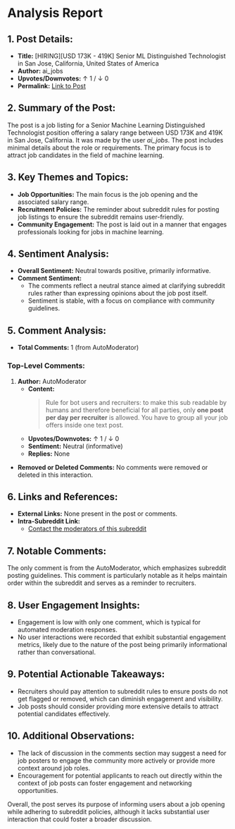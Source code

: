 # Analysis Report

## 1. Post Details:
- **Title:** [HIRING][USD 173K - 419K] Senior ML Distinguished Technologist in San Jose, California, United States of America
- **Author:** ai_jobs
- **Upvotes/Downvotes:** ↑ 1 / ↓ 0
- **Permalink:** [Link to Post](https://www.reddit.com/r/MachineLearningJobs/comments/1hb7uzg/hiringusd_173k_419k_senior_ml_distinguished/)

## 2. Summary of the Post:
The post is a job listing for a Senior Machine Learning Distinguished Technologist position offering a salary range between USD 173K and 419K in San Jose, California. It was made by the user *ai_jobs*. The post includes minimal details about the role or requirements. The primary focus is to attract job candidates in the field of machine learning.

## 3. Key Themes and Topics:
- **Job Opportunities:** The main focus is the job opening and the associated salary range.
- **Recruitment Policies:** The reminder about subreddit rules for posting job listings to ensure the subreddit remains user-friendly.
- **Community Engagement:** The post is laid out in a manner that engages professionals looking for jobs in machine learning.

## 4. Sentiment Analysis:
- **Overall Sentiment:** Neutral towards positive, primarily informative.
- **Comment Sentiment:** 
  - The comments reflect a neutral stance aimed at clarifying subreddit rules rather than expressing opinions about the job post itself.
  - Sentiment is stable, with a focus on compliance with community guidelines.

## 5. Comment Analysis:
- **Total Comments:** 1 (from AutoModerator)
  
### Top-Level Comments:
1. **Author:** AutoModerator
   - **Content:** 
     > Rule for bot users and recruiters: to make this sub readable by humans and therefore beneficial for all parties, only **one post per day per recruiter** is allowed. You have to group all your job offers inside one text post.
   - **Upvotes/Downvotes:** ↑ 1 / ↓ 0
   - **Sentiment:** Neutral (informative)
   - **Replies:** None

- **Removed or Deleted Comments:** No comments were removed or deleted in this interaction.

## 6. Links and References:
- **External Links:** None present in the post or comments.
- **Intra-Subreddit Link:** 
  - [Contact the moderators of this subreddit](https://www.reddit.com/message/compose/?to=/r/MachineLearningJobs)

## 7. Notable Comments:
The only comment is from the AutoModerator, which emphasizes subreddit posting guidelines. This comment is particularly notable as it helps maintain order within the subreddit and serves as a reminder to recruiters.

## 8. User Engagement Insights:
- Engagement is low with only one comment, which is typical for automated moderation responses.
- No user interactions were recorded that exhibit substantial engagement metrics, likely due to the nature of the post being primarily informational rather than conversational.

## 9. Potential Actionable Takeaways:
- Recruiters should pay attention to subreddit rules to ensure posts do not get flagged or removed, which can diminish engagement and visibility.
- Job posts should consider providing more extensive details to attract potential candidates effectively.

## 10. Additional Observations:
- The lack of discussion in the comments section may suggest a need for job posters to engage the community more actively or provide more context around job roles.
- Encouragement for potential applicants to reach out directly within the context of job posts can foster engagement and networking opportunities. 

Overall, the post serves its purpose of informing users about a job opening while adhering to subreddit policies, although it lacks substantial user interaction that could foster a broader discussion.